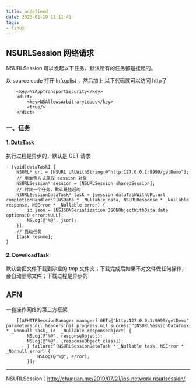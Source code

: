 ```yaml
---
title: undefined
date: 2023-01-19 11:11:41
tags:
- linux
---
```


## NSURLSession 网络请求

NSURLSession 可以发起以下任务，默认所有的任务都是挂起的。

以 source code 打开 Info.plist ，然后加上 以下代码就可以访问 http了

```
    <key>NSAppTransportSecurity</key>
    <dict>
        <key>NSAllowsArbitraryLoads</key>
        <true/>
    </dict>
```

### 一、任务

#### 1. DataTask

执行过程是异步的，默认是 GET 请求

```
- (void)dataTask1 {
    NSURL* url = [NSURL URLWithString:@"http:127.0.0.1:9999/getDemo"];
    // 用单例方式获取 session 对象
    NSURLSession* session = [NSURLSession sharedSession];
    // 封装一个任务，默认是挂起的
    NSURLSessionDataTask* task = [session dataTaskWithURL:url completionHandler:^(NSData * _Nullable data, NSURLResponse * _Nullable response, NSError * _Nullable error) {
        id json = [NSJSONSerialization JSONObjectWithData:data options:0 error:NULL];
        NSLog(@"%@", json);
    }];
    // 启动任务
    [task resume];
}
```

#### 2. DownloadTask

默认会把文件下载到沙盒的 tmp 文件夹；下载完成后如果不对文件做任何操作，会自动删除文件；下载过程是异步的

## AFN

一套操作网络的第三方框架

```
    [[AFHTTPSessionManager manager] GET:@"http:127.0.0.1:9999/getDemo" parameters:nil headers:nil progress:nil success:^(NSURLSessionDataTask * _Nonnull task, id  _Nullable responseObject) {
        NSLog(@"%@", responseObject);
        NSLog(@"%@", [responseObject class]);
        } failure:^(NSURLSessionDataTask * _Nullable task, NSError * _Nonnull error) {
            NSLog(@"%@", error);
        }];
```

---

NSURLSession：http://chuquan.me/2019/07/21/ios-network-nsurlsession/



















